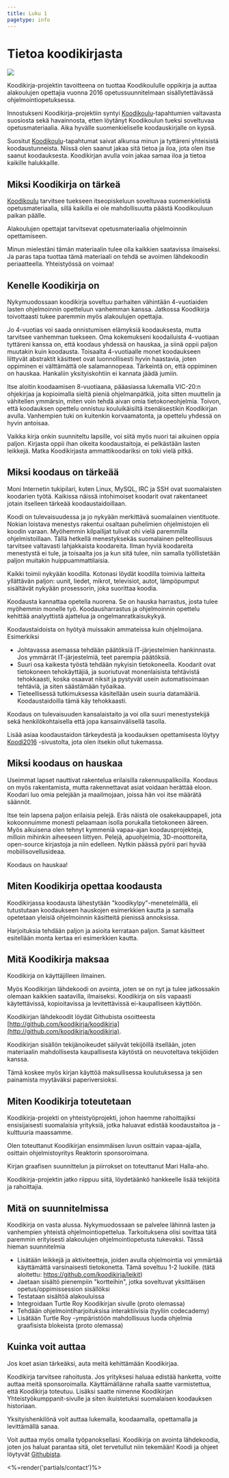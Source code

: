 ```yaml
---
title: Luku 1
pagetype: info
---
```

# Tietoa koodikirjasta

<div class="author">
  <img src="/images/juha_mila.jpg">
</div>

Koodikirja-projektin tavoitteena on tuottaa Koodikoululle oppikirja ja auttaa alakoulujen opettajia
vuonna 2016 opetussuunnitelmaan sisällytettävässä ohjelmointiopetuksessa.

Innostukseni Koodikirja-projektiin syntyi [Koodikoulu](http://koodikoulu.fi)-tapahtumien valtavasta
suosiosta sekä havainnosta, etten löytänyt Koodikoulun tueksi soveltuvaa opetusmateriaalia.
Aika hyvälle suomenkieliselle koodauskirjalle on kypsä.

Suositut [Koodikoulu](http://koodikoulu.fi)-tapahtumat saivat alkunsa minun ja tyttäreni yhteisistä
koodaustunneista. Niissä olen saanut jakaa sitä tietoa ja iloa, jota olen itse saanut
koodauksesta. Koodikirjan avulla voin jakaa samaa iloa ja tietoa kaikille halukkaille.

## Miksi Koodikirja on tärkeä

[Koodikoulu](http://koodikoulu.fi) tarvitsee tuekseen itseopiskeluun soveltuvaa suomenkielistä 
opetusmateriaalia, sillä kaikilla ei ole mahdollisuutta päästä Koodikouluun paikan päälle. 

Alakoulujen opettajat tarvitsevat opetusmateriaalia ohjelmoinnin opettamiseen.

Minun mielestäni tämän materiaalin tulee olla kaikkien saatavissa ilmaiseksi. Ja paras tapa
tuottaa tämä materiaali on tehdä se avoimen lähdekoodin periaatteella. Yhteistyössä on voimaa!

## Kenelle Koodikirja on

Nykymuodossaan koodikirja soveltuu parhaiten vähintään 4-vuotiaiden lasten ohjelmoinnin
opetteluun vanhemman kanssa. Jatkossa Koodikirja toivottaasti tukee paremmin myös alakoulujen
opettajia.

Jo 4-vuotias voi saada onnistumisen elämyksiä koodauksesta, mutta tarvitsee vanhemman
tuekseen. Oma kokemukseni koodailuista 4-vuotiaan tyttäreni kanssa on, että
koodaus yhdessä on hauskaa, ja siinä oppii paljon muutakin kuin koodausta.
Toisaalta 4-vuotiaalle monet koodaukseen liittyvät abstraktit käsitteet ovat luonnollisesti
hyvin haastavia, joten oppiminen ei välttämättä ole salamannopeaa. Tärkeintä on, että
oppiminen on hauskaa. Hankaliin yksityiskohtiin ei kannata jäädä jumiin.

Itse aloitin koodaamisen 8-vuotiaana, pääasiassa lukemalla VIC-20:n ohjekirjaa ja
kopioimalla sieltä pieniä ohjelmanpätkiä, joita sitten muuttelin ja vähitellen ymmärsin,
miten voin tehdä aivan omia tietokoneohjelmia. Toivon, että koodauksen opettelu onnistuu
kouluikäisiltä itsenäisestikin Koodikirjan avulla. Vanhempien tuki on kuitenkin
korvaamatonta, ja opettelu yhdessä on hyvin antoisaa.

Vaikka kirja onkin suunniteltu lapsille, voi siitä myös nuori tai aikuinen oppia paljon. Kirjasta
oppii ihan oikeita koodaustaitoja, ei pelkästään lasten leikkejä. Matka Koodikirjasta
ammattikoodariksi on toki vielä pitkä.

## Miksi koodaus on tärkeää

Moni Internetin tukipilari, kuten Linux, MySQL, IRC ja SSH ovat suomalaisten koodarien työtä.
Kaikissa näissä intohimoiset koodarit ovat rakentaneet jotain itselleen tärkeää koodaustaidoillaan.

Koodi on tulevaisuudessa ja jo nykyään merkittävä suomalainen vientituote. Nokian loistava
menestys rakentui osaltaan puhelimien ohjelmistojen eli koodin varaan. Myöhemmin kilpailijat tulivat ohi
vielä paremmilla ohjelmistoillaan. Tällä hetkellä menestyksekäs suomalainen peliteollisuus tarvitsee 
valtavasti lahjakkaista koodareita. Ilman hyviä koodareita menestystä ei tule,
ja toisaalta jos ja kun sitä tulee, niin samalla työllistetään paljon muitakin huippuammattilaisia.

Kaikki toimii nykyään koodilla. Kotonasi löydät koodilla toimivia laitteita yllättävän paljon: uunit,
liedet, mikrot, televisiot, autot, lämpöpumput sisältävät nykyään prosessorin, joka suorittaa koodia.

Koodausta kannattaa opetella nuorena. Se on hauska harrastus, josta tulee myöhemmin monelle työ.
Koodausharrastus ja ohjelmoinnin opettelu kehittää analyyttistä ajattelua ja ongelmanratkaisukykyä.

Koodaustaidoista on hyötyä muissakin ammateissa kuin ohjelmoijana. Esimerkiksi

- Johtavassa asemassa tehdään päätöksiä IT-järjestelmien hankinnasta. Jos ymmärrät IT-järjestelmiä,
teet parempia päätöksiä.
- Suuri osa kaikesta työstä tehdään nykyisin tietokoneella. Koodarit ovat tietokoneen tehokäyttäjiä,
ja suoriutuvat monenlaisista tehtävistä tehokkaasti, koska osaavat niksit ja pystyvät usein
automatisoimaan tehtäviä, ja siten säästämään työaikaa.
- Tieteellisessä tutkimuksessa käsitellään usein suuria datamääriä. Koodaustaidoilla tämä käy tehokkaasti.

Koodaus on tulevaisuuden kansalaistaito ja voi olla suuri menestystekijä sekä henkilökohtaisella
että jopa kansainvälisellä tasolla.

Lisää asiaa koodaustaidon tärkeydestä ja koodauksen opettamisesta löytyy [Koodi2016](http://koodi2016.fi/)
-sivustolta, jota olen itsekin ollut tukemassa.

## Miksi koodaus on hauskaa

Useimmat lapset nauttivat rakentelua erilaisilla rakennuspalikoilla. Koodaus on myös rakentamista,
mutta rakennettavat asiat voidaan herättää eloon. Koodari luo omia pelejään ja maailmojaan, joissa
hän voi itse määrätä säännöt.

Itse tein lapsena paljon erilaisia pelejä. Eräs näistä ole osakekauppapeli, jota kokoonnuimme monesti
pelaamaan isolla porukalla tietokoneen ääreen. Myös aikuisena olen tehnyt kymmeniä vapaa-ajan
koodausprojekteja, milloin mihinkin aiheeseen liittyen. Pelejä, apuohjelmia, 3D-moottoreita,
open-source kirjastoja ja niin edelleen. Nytkin päässä pyörii pari hyvää mobiilisovellusideaa.

Koodaus on hauskaa!

## Miten Koodikirja opettaa koodausta

Koodikirjassa koodausta lähestytään "koodikylpy"-menetelmällä, eli
tutustutaan koodaukseen hauskojen esimerkkien kautta ja samalla
opetetaan yleisiä ohjelmoinnin käsitteitä pienissä annoksissa.

Harjoituksia tehdään paljon ja asioita kerrataan paljon. Samat käsitteet
esitellään monta kertaa eri esimerkkien kautta.

## Mitä Koodikirja maksaa

Koodikirja on käyttäjilleen ilmainen.

Myös Koodikirjan lähdekoodi on avointa, joten se on nyt ja tulee jatkossakin olemaan kaikkien saatavilla, ilmaiseksi.
Koodikirja on siis vapaasti käytettävissä, kopioitavissa ja levitettävissä ei-kaupalliseen käyttöön.

Koodikirjan lähdekoodit löydät Githubista osoitteesta 
[http://github.com/koodikirja/koodikirja](http://github.com/koodikirja/koodikirja).

Koodikirjan sisällön tekijänoikeudet säilyvät tekijöillä itsellään, joten materiaalin mahdollisesta kaupallisesta käytöstä
on neuvoteltava tekijöiden kanssa.

Tämä koskee myös kirjan käyttöä maksullisessa koulutuksessa ja sen
painamista myytäväksi paperiversioksi.

## Miten Koodikirja toteutetaan

Koodikirja-projekti on yhteistyöprojekti, johon haemme rahoittajiksi ensisijaisesti suomalaisia
yrityksiä, jotka haluavat edistää koodaustaitoa ja -kulttuuria maassamme.

Olen toteuttanut Koodikirjan ensimmäisen luvun osittain vapaa-ajalla, osittain ohjelmistoyritys Reaktorin
sponsoroimana.

Kirjan graafisen suunnittelun ja piirrokset on toteuttanut Mari Halla-aho.

Koodikirja-projektin jatko riippuu siitä, löydetäänkö hankkeelle lisää tekijöitä ja rahoittajia.

## Mitä on suunnitelmissa

Koodikirja on vasta alussa. Nykymuodossaan se palvelee lähinnä lasten ja vanhempien yhteistä
ohjelmointiopettelua. Tarkoituksena olisi sovittaa tätä paremmin erityisesti alakoulujen ohjelmointiopetusta
tukevaksi. Tässä hieman suunnitelmia

- Lisätään leikkejä ja aktiviteetteja, joiden avulla ohjelmointia voi ymmärtää käyttämättä 
varsinaisesti tietokonetta. Tämä soveltuu 1-2 luokille. (tätä aloitettu: https://github.com/koodikirja/leikit)
- Jaetaan sisältö pienempiin "kortteihin", jotka soveltuvat yksittäisen opetus/oppimissession sisällöksi
- Testataan sisältöä alakouluissa
- Integroidaan Turtle Roy Koodikirjan sivulle (proto olemassa)
- Tehdään ohjelmointiharjoituksisa interaktiivisia (tyyliin codecademy)
- Lisätään Turtle Roy -ympäristöön mahdollisuus luoda ohjelmia graafisista blokeista (proto olemassa)

## Kuinka voit auttaa

Jos koet asian tärkeäksi, auta meitä kehittämään Koodikirjaa.

Koodikirja tarvitsee rahoitusta. Jos yrityksesi haluaa edistää hanketta, voitte auttaa
meitä sponsoroimalla. Käyttämällänne rahalla saatte varmistettua, että Koodikirja toteutuu.
Lisäksi saatte nimenne Koodikirjan Yhteistyökumppanit-sivulle ja siten ikuistetuksi suomalaisen 
koodauksen historiaan.

Yksityishenkilönä voit auttaa lukemalla, koodaamalla, opettamalla ja levittämällä sanaa.

Voit auttaa myös omalla työpanoksellasi. Koodikirja on avointa lähdekoodia, joten jos haluat
parantaa sitä, olet tervetullut niin tekemään! Koodi ja ohjeet löytyvät 
[Githubista](http://github.com/koodikirja/koodikirja).

<%=render('partials/contact')%>
